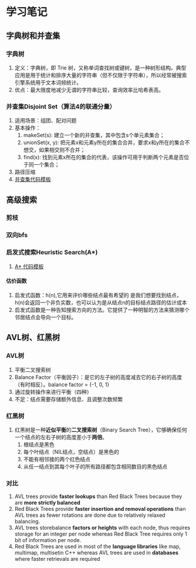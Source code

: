 # 学习笔记
## 字典树和并查集
### 字典树
1. 定义：字典树，即 Trie 树，又称单词查找树或键树，是一种树形结构。典型应用是用于统计和排序大量的字符串（但不仅限于字符串），所以经常被搜索引擎系统用于文本词频统计。
1. 优点：最大限度地减少无谓的字符串比较，查询效率比哈希表高。
### 并查集Disjoint Set（算法4的联通分量）
1. 适用场景：组团、配对问题
2. 基本操作：
    1. makeSet(s):  建立一个新的并查集，其中包含s个单元素集合；
    2. unionSet(x, y):  把元素x和元素y所在的集合合并，要求x和y所在的集合不想交，如果相交则不合并；
    3. find(x): 找到元素x所在的集合的代表，该操作可用于判断两个元素是否位于同一个集合；
3. 路径压缩
4. [并查集代码模板](https://shimo.im/docs/VtcxL0kyp04OBHak/read)
## 高级搜索
### 剪枝
### 双向bfs
### 启发式搜索Heuristic Search(A*)
1. [A* 代码模板](https://shimo.im/docs/8CzMlrcvbWwFXA8r/read)
#### 估价函数
1. 启发式函数：h(n),它用来评价哪些结点最有希望的 是我们想要找到结点，h(n)会返回一个非负实数，也可以认为是从结点n的目标结点路径的估计成本
2. 启发式函数是一种告知搜索方向的方法。它提供了一种明智的方法来猜测哪个邻居结点会导向一个目标。
## AVL树、红黑树
### AVL树
1. 平衡二叉搜索树
2. Balance Factor（平衡因子）：是它的左子树的高度减去它的右子树的高度（有时相反）。balance factor = {-1, 0, 1}
3. 通过旋转操作来进行平衡（四种）
4. 不足：结点需要存储额外信息、且调整次数频繁
### 红黑树
1. 红黑树是一种**近似平衡**的**二叉搜索树**（Binary Search Tree），它够确保任何一个结点的左右子树的高度差小于**两倍**。
    1. 根结点是黑色
    2. 每个叶结点（NIL结点，空结点）是黑色的
    3. 不能有相邻接的两个红色结点
    4. 从任一结点到其每个叶子的所有路径都包含相同数目的黑色结点
### 对比
1. AVL trees provide **faster lookups** than Red Black Trees because they are **more strictly balanced**
2. Red Black Trees provide **faster insertion and removal operations** than AVL trees as fewer rotations are done due to relatively relaxed balancing.
3. AVL trees storebalance **factors or heights** with each node, thus requires storage for an integer per node whereas Red Black Tree requires only 1 bit of information per node.
4. Red Black Trees are used in most of the **language libraries** like map, multimap, multisetin C++ whereas AVL trees are used in **databases** where faster retrievals are required
